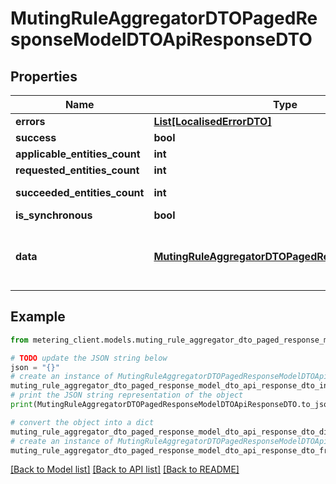 # MutingRuleAggregatorDTOPagedResponseModelDTOApiResponseDTO


## Properties

Name | Type | Description | Notes
------------ | ------------- | ------------- | -------------
**errors** | [**List[LocalisedErrorDTO]**](LocalisedErrorDTO.md) |  | [optional] 
**success** | **bool** |  | [optional] 
**applicable_entities_count** | **int** |  | [optional] 
**requested_entities_count** | **int** |  | [optional] 
**succeeded_entities_count** | **int** |  | [optional] [readonly] 
**is_synchronous** | **bool** |  | [optional] 
**data** | [**MutingRuleAggregatorDTOPagedResponseModelDTO**](MutingRuleAggregatorDTOPagedResponseModelDTO.md) | The updated entity in case of modifications or creation | [optional] 

## Example

```python
from metering_client.models.muting_rule_aggregator_dto_paged_response_model_dto_api_response_dto import MutingRuleAggregatorDTOPagedResponseModelDTOApiResponseDTO

# TODO update the JSON string below
json = "{}"
# create an instance of MutingRuleAggregatorDTOPagedResponseModelDTOApiResponseDTO from a JSON string
muting_rule_aggregator_dto_paged_response_model_dto_api_response_dto_instance = MutingRuleAggregatorDTOPagedResponseModelDTOApiResponseDTO.from_json(json)
# print the JSON string representation of the object
print(MutingRuleAggregatorDTOPagedResponseModelDTOApiResponseDTO.to_json())

# convert the object into a dict
muting_rule_aggregator_dto_paged_response_model_dto_api_response_dto_dict = muting_rule_aggregator_dto_paged_response_model_dto_api_response_dto_instance.to_dict()
# create an instance of MutingRuleAggregatorDTOPagedResponseModelDTOApiResponseDTO from a dict
muting_rule_aggregator_dto_paged_response_model_dto_api_response_dto_from_dict = MutingRuleAggregatorDTOPagedResponseModelDTOApiResponseDTO.from_dict(muting_rule_aggregator_dto_paged_response_model_dto_api_response_dto_dict)
```
[[Back to Model list]](../README.md#documentation-for-models) [[Back to API list]](../README.md#documentation-for-api-endpoints) [[Back to README]](../README.md)


